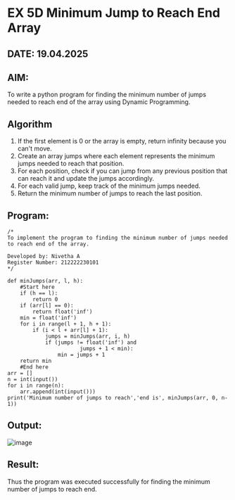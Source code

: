 # EX 5D Minimum Jump to Reach End Array
## DATE: 19.04.2025
## AIM:
To write a python program for finding the minimum number of jumps needed to reach end of the array using Dynamic Programming.

## Algorithm
 1. If the first element is 0 or the array is empty, return infinity because you can't move.
2. Create an array jumps where each element represents the minimum jumps needed to reach that position.
3. For each position, check if you can jump from any previous position that can reach it and update the jumps accordingly.
4. For each valid jump, keep track of the minimum jumps needed.
5. Return the minimum number of jumps to reach the last position.   

## Program:
```
/*
To implement the program to finding the minimum number of jumps needed to reach end of the array.

Developed by: Nivetha A
Register Number: 212222230101
*/
```
```
def minJumps(arr, l, h):
    #Start here
    if (h == l):
        return 0
    if (arr[l] == 0):
        return float('inf')
    min = float('inf')
    for i in range(l + 1, h + 1):
        if (i < l + arr[l] + 1):
            jumps = minJumps(arr, i, h)
            if (jumps != float('inf') and
                       jumps + 1 < min):
                min = jumps + 1
    return min
    #End here
arr = []
n = int(input()) 
for i in range(n):
    arr.append(int(input()))
print('Minimum number of jumps to reach','end is', minJumps(arr, 0, n-1))
 ```
## Output:
![image](https://github.com/user-attachments/assets/991496c8-636d-459b-baf0-5adf9a6ff3f7)

## Result:
Thus the program was executed successfully for finding the minimum number of jumps to reach end.
